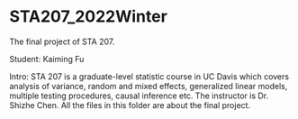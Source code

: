 # STA207_2022Winter
The final project of STA 207.

Student: Kaiming Fu

Intro:
STA 207 is a graduate-level statistic course in UC Davis which covers analysis of variance, random and mixed effects, generalized linear models, multiple testing procedures, causal inference etc. The instructor is Dr. Shizhe Chen. All the files in this folder are about the final project.

